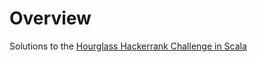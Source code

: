 
# Overview 

Solutions to the [Hourglass Hackerrank Challenge in Scala](https://www.hackerrank.com/challenges/2d-array/problem)






